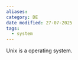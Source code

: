 ```yaml
---
aliases: 
category: DE
date modified: 27-07-2025
tags:
  - system
---
```

Unix is a operating system.